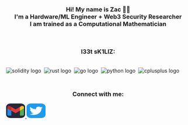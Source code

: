 <br clear="both">

<div align="center">
  <img height="450" src="https://64.media.tumblr.com/13d2c753eed929097cc13bbb1d3e482c/244060921ab77c76-5f/s1280x1920/95aba83fc114f2cac774427ffe15541c65c552e3.gifv" alt=""/>
</div>


<h3 align="center">
Hi! My name is Zac 🥷🏻 <br/>
I'm a Hardware/ML Engineer + Web3 Security Researcher<br/>
I am trained as a Computational Mathematician<br/>
</h3>

<br clear="both">

<h3 align="center">
    l33t sK1LlZ:
</h3>

<br clear="both">

<div align="left" style="display: flex; gap: .5rem">
  <img src="https://skillicons.dev/icons?i=solidity" height="40" alt="solidity logo"  />
  <img src="https://skillicons.dev/icons?i=rust" height="40" alt="rust logo"  />
  <img src="https://skillicons.dev/icons?i=go" height="40" alt="go logo"  />
  <img src="https://skillicons.dev/icons?i=py" height="40" alt="python logo"  />
  <img src="https://skillicons.dev/icons?i=cpp" height="40" alt="cplusplus logo"  />
</div>

<h3 align="center">
    Connect with me:
</h3>

<div>
  <a href="mailto:real.nightfallxyz@gmail.com" target="_blank">
    <img src="https://raw.githubusercontent.com/tandpfun/skill-icons/main/icons/Gmail-Dark.svg" width="52" height="40" alt="gmail logo"  />
  </a>
  <a href="https://twitter.com/nightfallxyz_" target="_blank">
    <img src="https://raw.githubusercontent.com/tandpfun/skill-icons/main/icons/Twitter.svg" width="52" height="40" alt="twitter logo"  />
  </a>
</div>
